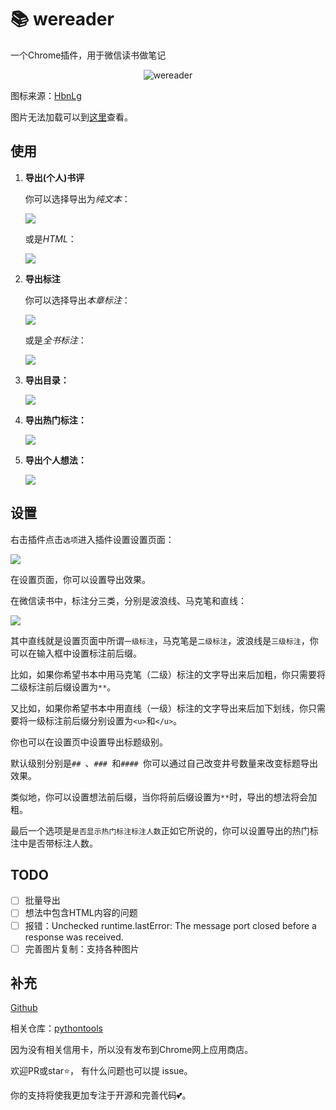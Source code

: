 # 📚 wereader

一个Chrome插件，用于微信读书做笔记

<div align=center><img src="https://img2020.cnblogs.com/blog/1934175/202006/1934175-20200611114231692-1796260636.png" alt="wereader" style="zoom: 100%;" /></div>

图标来源：[HbnLg](https://www.iconfont.cn/user/detail?spm=a313x.7781069.1998910419.dcc7d6115&userViewType=collections&uid=4451423)

图片无法加载可以到[这里](https://www.cnblogs.com/Higurashi-kagome/p/13092175.html)查看。

## 使用

1. **导出(个人)书评**

   你可以选择导出为*纯文本*：

   ![](https://img2020.cnblogs.com/blog/1934175/202006/1934175-20200611114259768-85692994.gif)

   或是*HTML*：

   ![](https://img2020.cnblogs.com/blog/1934175/202006/1934175-20200611114316763-17826461.gif)

2. **导出标注**

   你可以选择导出*本章标注*：

   ![](https://img2020.cnblogs.com/blog/1934175/202006/1934175-20200611114351533-675081384.gif)


   或是*全书标注*：

   ![](https://img2020.cnblogs.com/blog/1934175/202006/1934175-20200611114407848-397256265.gif)


3. **导出目录：**

   ![](https://img2020.cnblogs.com/blog/1934175/202006/1934175-20200611114425308-696058996.gif)


4. **导出热门标注：**

   ![](https://img2020.cnblogs.com/blog/1934175/202006/1934175-20200611114444223-868074929.gif)


5. **导出个人想法：**

   ![](https://img2020.cnblogs.com/blog/1934175/202006/1934175-20200611114501133-919555285.gif)


## 设置

右击插件点击`选项`进入插件设置设置页面：

![](https://img2020.cnblogs.com/blog/1934175/202006/1934175-20200611111402853-277977098.gif)

在设置页面，你可以设置导出效果。

在微信读书中，标注分三类，分别是波浪线、马克笔和直线：

![](https://img2020.cnblogs.com/blog/1934175/202006/1934175-20200611111602972-2146860992.png)

其中直线就是设置页面中所谓`一级标注`，马克笔是`二级标注`，波浪线是`三级标注`，你可以在输入框中设置标注前后缀。

比如，如果你希望书本中用马克笔（二级）标注的文字导出来后加粗，你只需要将二级标注前后缀设置为`**`。

又比如，如果你希望书本中用直线（一级）标注的文字导出来后加下划线，你只需要将一级标注前后缀分别设置为`<u>`和`</u>`。

你也可以在设置页中设置导出标题级别。

默认级别分别是`## `、`### `和`#### `你可以通过自己改变井号数量来改变标题导出效果。

类似地，你可以设置想法前后缀，当你将前后缀设置为`**`时，导出的想法将会加粗。

最后一个选项是`是否显示热门标注标注人数`正如它所说的，你可以设置导出的热门标注中是否带标注人数。

## TODO

- [ ] 批量导出
- [ ] 想法中包含HTML内容的问题
- [ ] 报错：Unchecked runtime.lastError: The message port closed before a response was received.
- [ ] 完善图片复制：支持各种图片

## 补充

[Github](https://github.com/liuhao326/wereader)

相关仓库：[pythontools](https://github.com/liuhao326/pythontools)

因为没有相关信用卡，所以没有发布到Chrome网上应用商店。

欢迎PR或star:star:， 有什么问题也可以提 issue。

你的支持将使我更加专注于开源和完善代码:two_hearts:。

